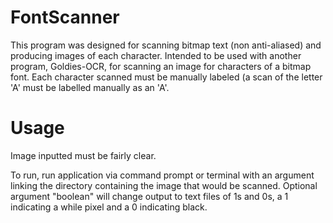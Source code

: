 # FontScanner

This program was designed for scanning bitmap text (non anti-aliased) and producing images of each character.
Intended to be used with another program, Goldies-OCR, for scanning an image for characters of a bitmap font.
Each character scanned must be manually labeled (a scan of the letter 'A' must be labelled manually as an 'A'.

# Usage

Image inputted must be fairly clear.

To run, run application via command prompt or terminal with an argument linking the directory containing the image that would be scanned.
Optional argument "boolean" will change output to text files of 1s and 0s, a 1 indicating a while pixel and a 0 indicating black.
